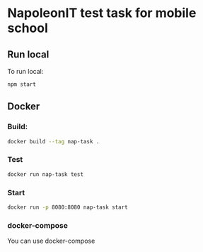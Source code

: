 # NapoleonIT test task for mobile school

## Run local

To run local:
```bash
npm start
```

## Docker

### Build:

```bash
docker build --tag nap-task .
```

### Test

```bash
docker run nap-task test
```

### Start

```bash
docker run -p 8080:8080 nap-task start
```

### docker-compose

You can use docker-compose
